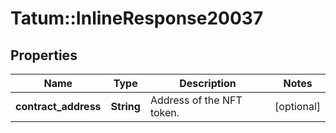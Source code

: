 # Tatum::InlineResponse20037

## Properties
Name | Type | Description | Notes
------------ | ------------- | ------------- | -------------
**contract_address** | **String** | Address of the NFT token. | [optional] 

